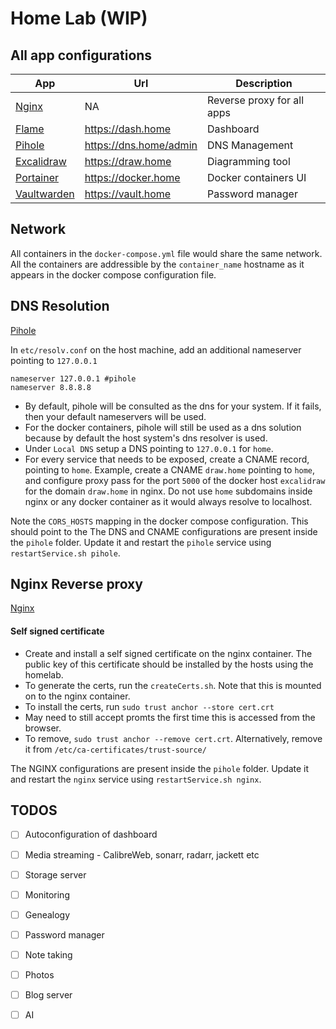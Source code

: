 # Home Lab (WIP) #

## All app configurations ##

| App                                                       | Url                    | Description                |
|-----------------------------------------------------------|------------------------|----------------------------|
| [Nginx](https://nginx.org/en/)                            | NA                     | Reverse proxy for all apps |
| [Flame](https://github.com/pawelmalak/flame)              | https://dash.home      | Dashboard                  |
| [Pihole](https://pi-hole.net/)                            | https://dns.home/admin | DNS Management             |
| [Excalidraw](https://excalidraw.com)                      | https://draw.home      | Diagramming tool           |
| [Portainer](https://www.portainer.io)                     | https://docker.home    | Docker containers UI       |
| [Vaultwarden](https://github.com/dani-garcia/vaultwarden) | https://vault.home     | Password manager           |


## Network ##

All containers in the `docker-compose.yml` file would share the same network. All the containers are addressible by the `container_name` hostname as it appears in the docker compose configuration file.

## DNS Resolution ##

[Pihole](https://pi-hole.net/)

In `etc/resolv.conf` on the host machine, add an additional nameserver pointing to `127.0.0.1`

```
nameserver 127.0.0.1 #pihole
nameserver 8.8.8.8
```

- By default, pihole will be consulted as the dns for your system. If it fails, then your default nameservers will be used.
- For the docker containers, pihole will still be used as a dns solution because by default the host system's dns resolver is used.
- Under `Local DNS` setup a DNS pointing to `127.0.0.1` for `home`.
- For every service that needs to be exposed, create a CNAME record, pointing to `home`. Example, create a CNAME `draw.home` pointing to `home`, and configure proxy pass for the port `5000` of the docker host `excalidraw` for the domain `draw.home` in nginx. Do not use `home` subdomains inside nginx or any docker container as it would always resolve to localhost.

Note the `CORS_HOSTS` mapping in the docker compose configuration. This should point to the 
The DNS and CNAME configurations are present inside the `pihole` folder. Update it and restart the `pihole` service using `restartService.sh pihole`.

## Nginx Reverse proxy ##

[Nginx](https://nginx.org/en/)

#### Self signed certificate ####

- Create and install a self signed certificate on the nginx container. The public key of this certificate should be installed by the hosts using the homelab.
- To generate the certs, run the `createCerts.sh`. Note that this is mounted on to the nginx container.
- To install the certs, run `sudo trust anchor --store cert.crt`
- May need to still accept promts the first time this is accessed from the browser.
- To remove, `sudo trust anchor --remove cert.crt`. Alternatively, remove it from `/etc/ca-certificates/trust-source/`

The NGINX configurations are present inside the `pihole` folder. Update it and restart the `nginx` service using `restartService.sh nginx`.

## TODOS ##

- [ ] Autoconfiguration of dashboard
- [ ] Media streaming - CalibreWeb, sonarr, radarr, jackett etc
- [ ] Storage server
- [ ] Monitoring
- [ ] Genealogy
- [ ] Password manager
- [ ] Note taking
- [ ] Photos
- [ ] Blog server
- [ ] AI


